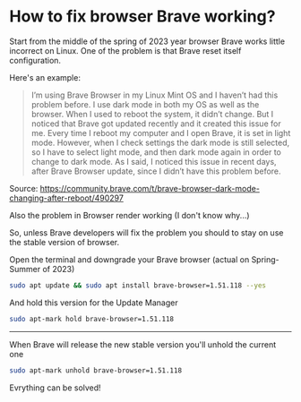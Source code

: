 # How to fix browser Brave working?

Start from the middle of the spring of 2023 year browser Brave works little incorrect on Linux.
One of the problem is that Brave reset itself configuration.

Here's an example:

> I’m using Brave Browser in my Linux Mint OS and I haven’t had this problem before. I use dark mode in both my OS as well as the browser. When I used to reboot the system, it didn’t change. But I noticed that Brave got updated recently and it created this issue for me. Every time I reboot my computer and I open Brave, it is set in light mode. However, when I check settings the dark mode is still selected, so I have to select light mode, and then dark mode again in order to change to dark mode. As I said, I noticed this issue in recent days, after Brave Browser update, since I didn’t have this problem before.

Source: https://community.brave.com/t/brave-browser-dark-mode-changing-after-reboot/490297

Also the problem in Browser render working (I don't know why...)

So, unless Brave developers will fix the problem you should to stay on use the stable version of browser.

Open the terminal and downgrade your Brave browser (actual on Spring-Summer of 2023)

```bash
sudo apt update && sudo apt install brave-browser=1.51.118 --yes
```

And hold this version for the Update Manager

```bash
sudo apt-mark hold brave-browser=1.51.118
```

---

When Brave will release the new stable version you'll unhold the current one

```bash
sudo apt-mark unhold brave-browser=1.51.118
```

Evrything can be solved!
